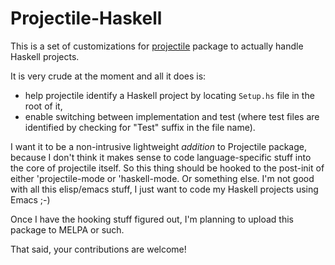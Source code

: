 # Projectile-Haskell

This is a set of customizations for [projectile](https://github.com/bbatsov/projectile) package to actually handle Haskell projects.

It is very crude at the moment and all it does is:
  * help projectile identify a Haskell project by locating `Setup.hs` file in the root of it,
  * enable switching between implementation and test (where test files are identified by checking for "Test" suffix in the file name).

I want it to be a non-intrusive lightweight *addition* to Projectile package, because I don't think it makes sense to code language-specific stuff into the core of projectile itself. So this thing should be hooked to the post-init of either 'projectile-mode or 'haskell-mode. Or something else. I'm not good with all this elisp/emacs stuff, I just want to code my Haskell projects using Emacs ;-)

Once I have the hooking stuff figured out, I'm planning to upload this package to MELPA or such.

That said, your contributions are welcome!
